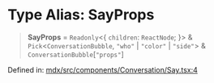 # Type Alias: SayProps

> **SayProps** = `Readonly`\<\{ `children`: `ReactNode`; \}\> & `Pick`\<`ConversationBubble`, `"who"` \| `"color"` \| `"side"`\> & `ConversationBubble`\[`"props"`\]

Defined in: [mdx/src/components/Conversation/Say.tsx:4](https://github.com/laruss/react-text-game/blob/59d7b8f771aa0b3a193326c59fd60a3d4ca5383b/packages/mdx/src/components/Conversation/Say.tsx#L4)
